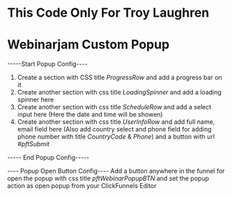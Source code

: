 # This Code Only For Troy Laughren
# Webinarjam Custom Popup

-----Start Popup Config----

1. Create a section with CSS title *ProgressRow* and add a progress bar on it
2. Create another section with css title *LoadingSpinner* and add a loading spinner here
3. Create another section with css title *ScheduleRow* and add a select input here (Here the date and time will be showen)
4. Create another section with css title *UserInfoRow* and add full name, email field here (Also add country select and phone field for adding phone number with title *CountryCode* & *Phone*) and a button with url *#pftSubmit* 

----- End Popup Config-----


---- Popup Open Button Config----
Add a button anywhere in the funnel for open the popup with css title *pftWebinarPopupBTN* and set the popup action as open popup from your ClickFunnels Editor

